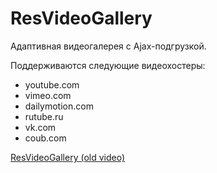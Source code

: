 # ResVideoGallery

Адаптивная видеогалерея с Ajax-подгрузкой.

Поддерживаются следующие видеохостеры:

* youtube.com
* vimeo.com
* dailymotion.com
* rutube.ru
* vk.com
* coub.com

[ResVideoGallery (old video)](https://www.youtube.com/watch?v=GC-YCY_vmWM)
